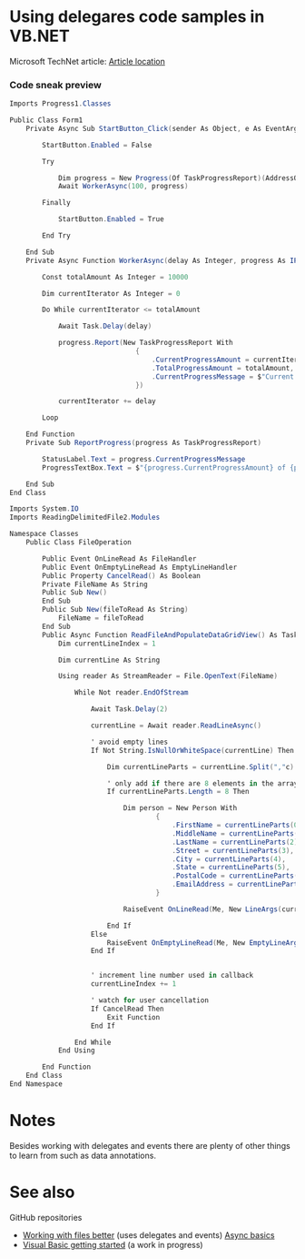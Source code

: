 # Using delegares code samples in VB.NET

Microsoft TechNet article: [Article location](https://social.technet.microsoft.com/wiki/contents/articles/53470.vb-net-windows-forms-custom-delegates-and-events.aspx)

### Code sneak preview

```csharp
Imports Progress1.Classes

Public Class Form1
    Private Async Sub StartButton_Click(sender As Object, e As EventArgs) Handles StartButton.Click

        StartButton.Enabled = False

        Try

            Dim progress = New Progress(Of TaskProgressReport)(AddressOf ReportProgress)
            Await WorkerAsync(100, progress)

        Finally

            StartButton.Enabled = True

        End Try

    End Sub
    Private Async Function WorkerAsync(delay As Integer, progress As IProgress(Of TaskProgressReport)) As Task

        Const totalAmount As Integer = 10000

        Dim currentIterator As Integer = 0

        Do While currentIterator <= totalAmount

            Await Task.Delay(delay)

            progress.Report(New TaskProgressReport With
                               {
                                   .CurrentProgressAmount = currentIterator,
                                   .TotalProgressAmount = totalAmount,
                                   .CurrentProgressMessage = $"Current message: {currentIterator}"
                               })

            currentIterator += delay

        Loop

    End Function
    Private Sub ReportProgress(progress As TaskProgressReport)

        StatusLabel.Text = progress.CurrentProgressMessage
        ProgressTextBox.Text = $"{progress.CurrentProgressAmount} of {progress.TotalProgressAmount}"

    End Sub
End Class
```
```csharp
Imports System.IO
Imports ReadingDelimitedFile2.Modules

Namespace Classes
    Public Class FileOperation

        Public Event OnLineRead As FileHandler
        Public Event OnEmptyLineRead As EmptyLineHandler
        Public Property CancelRead() As Boolean
        Private FileName As String
        Public Sub New()
        End Sub
        Public Sub New(fileToRead As String)
            FileName = fileToRead
        End Sub
        Public Async Function ReadFileAndPopulateDataGridView() As Task
            Dim currentLineIndex = 1

            Dim currentLine As String

            Using reader As StreamReader = File.OpenText(FileName)

                While Not reader.EndOfStream

                    Await Task.Delay(2)

                    currentLine = Await reader.ReadLineAsync()

                    ' avoid empty lines
                    If Not String.IsNullOrWhiteSpace(currentLine) Then

                        Dim currentLineParts = currentLine.Split(","c)

                        ' only add if there are 8 elements in the array
                        If currentLineParts.Length = 8 Then

                            Dim person = New Person With
                                    {
                                        .FirstName = currentLineParts(0),
                                        .MiddleName = currentLineParts(1),
                                        .LastName = currentLineParts(2),
                                        .Street = currentLineParts(3),
                                        .City = currentLineParts(4),
                                        .State = currentLineParts(5),
                                        .PostalCode = currentLineParts(6),
                                        .EmailAddress = currentLineParts(7)
                                    }

                            RaiseEvent OnLineRead(Me, New LineArgs(currentLineIndex, person))

                        End If
                    Else
                        RaiseEvent OnEmptyLineRead(Me, New EmptyLineArgs(currentLineIndex))
                    End If


                    ' increment line number used in callback
                    currentLineIndex += 1

                    ' watch for user cancellation
                    If CancelRead Then
                        Exit Function
                    End If

                End While
            End Using

        End Function
    End Class
End Namespace
```
# Notes

Besides working with delegates and events there are plenty of other things to learn from such as data annotations.

# See also

GitHub repositories
- [Working with files better](https://github.com/karenpayneoregon/file-read-tips-vb) (uses delegates and events)
[Async basics](https://github.com/karenpayneoregon/async-basics-vb)
- [Visual Basic getting started](https://github.com/karenpayneoregon/visual-basic-getting-started) (a work in progress)


